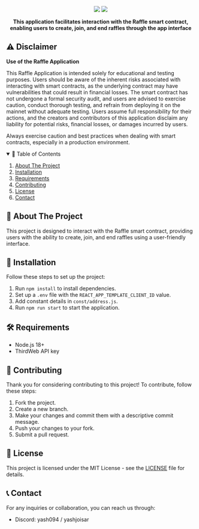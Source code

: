 <p align="center">
  <img src="https://img.shields.io/github/stars/Yash094/Raffle-UI.svg?style=for-the-badge">
  <img src="https://img.shields.io/github/issues/Yash094/Raffle-UI.svg?style=for-the-badge">
</p>

<p align="center">
  <strong>This application facilitates interaction with the Raffle smart contract, enabling users to create, join, and end raffles through the app interface</strong>
</p>
 
 ## ⚠️ Disclaimer

**Use of the Raffle Application**

This Raffle Application is intended solely for educational and testing purposes. Users should be aware of the inherent risks associated with interacting with smart contracts, as the underlying contract may have vulnerabilities that could result in financial losses. The smart contract has not undergone a formal security audit, and users are advised to exercise caution, conduct thorough testing, and refrain from deploying it on the mainnet without adequate testing. Users assume full responsibility for their actions, and the creators and contributors of this application disclaim any liability for potential risks, financial losses, or damages incurred by users.

Always exercise caution and best practices when dealing with smart contracts, especially in a production environment.
<details open="open">
  <summary>📖 Table of Contents</summary>
  <ol>
    <li>
      <a href="#📜-about-the-project">About The Project</a>
    </li>
    <li>
      <a href="#🚀-installation">Installation</a>
    </li>
    <li>
      <a href="#🛠️-requirements">Requirements</a>
    </li>
    <li>
      <a href="#🤝-contributing">Contributing</a>
    </li>
    <li>
      <a href="#📄-license">License</a>
    </li>
    <li>
      <a href="#📞-contact">Contact</a>
    </li>
  </ol>
</details>

## 📜 About The Project

This project is designed to interact with the Raffle smart contract, providing users with the ability to create, join, and end raffles using a user-friendly interface.

## 🚀 Installation

Follow these steps to set up the project:

1. Run `npm install` to install dependencies.
2. Set up a `.env` file with the `REACT_APP_TEMPLATE_CLIENT_ID` value.
3. Add constant details in `const/address.js`.
4. Run `npm run start` to start the application.

## 🛠️ Requirements

- Node.js 18+
- ThirdWeb API key

## 🤝 Contributing

Thank you for considering contributing to this project! To contribute, follow these steps:

1. Fork the project.
2. Create a new branch.
3. Make your changes and commit them with a descriptive commit message.
4. Push your changes to your fork.
5. Submit a pull request.

## 📄 License

This project is licensed under the MIT License - see the [LICENSE](https://github.com/Yash094/Raffle-UI/blob/main/LICENSE) file for details.

## 📞 Contact

For any inquiries or collaboration, you can reach us through:

- Discord: yash094 / yashjoisar
